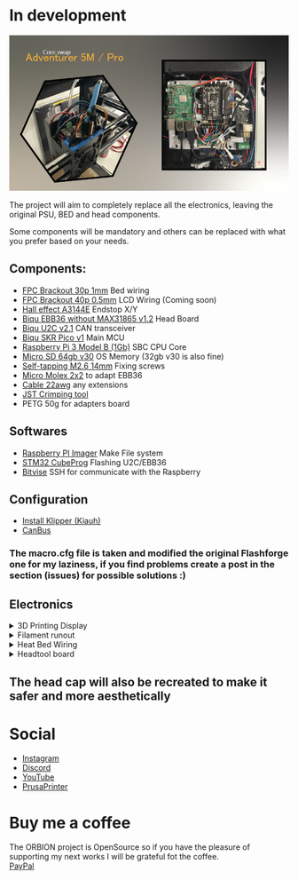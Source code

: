 # In development

![](IMG/main.png)

The project will aim to completely replace all the electronics, leaving the original PSU, BED and head components.
 
 Some components will be mandatory and others can be replaced with what you prefer based on your needs.

## Components:

-  [FPC Brackout 30p 1mm](https://s.click.aliexpress.com/e/_oCeUnud) Bed wiring
-  [FPC Brackout 40p 0.5mm](https://s.click.aliexpress.com/e/_oB8gCY1) LCD Wiring (Coming soon)
-  [Hall effect A3144E](https://s.click.aliexpress.com/e/_oCG6PCH) Endstop X/Y
-  [Biqu EBB36 without MAX31865 v1.2](https://s.click.aliexpress.com/e/_oo8DyPB) Head Board
-  [Biqu U2C v2.1](https://s.click.aliexpress.com/e/_oo8DyPB) CAN transceiver
-  [Biqu SKR Pico v1](https://s.click.aliexpress.com/e/_omrGoLB) Main MCU
-  [Raspberry Pi 3 Model B (1Gb)](https://s.click.aliexpress.com/e/_olvGKEN) SBC CPU Core
-  [Micro SD 64gb v30](https://s.click.aliexpress.com/e/_ooCZ32p) OS Memory (32gb v30 is also fine)
-  [Self-tapping M2.6 14mm](https://s.click.aliexpress.com/e/_oBh7XHr) Fixing screws
-  [Micro Molex 2x2](https://s.click.aliexpress.com/e/_olB1evL) to adapt EBB36
-  [Cable 22awg](https://s.click.aliexpress.com/e/_oD4gPCd) any extensions
-  [JST Crimping tool](https://s.click.aliexpress.com/e/_op3xPZP)
-  PETG 50g for adapters board


## Softwares
- [Raspberry PI Imager](https://www.raspberrypi.com/software/) Make File system
- [STM32 CubeProg](https://www.st.com/en/development-tools/stm32cubeprog.html) Flashing U2C/EBB36
- [Bitvise](https://bitvise.com/download-area) SSH for communicate with the Raspberry

## Configuration

- [Install Klipper (Kiauh)](https://github.com/dw-0/kiauh)
- [CanBus](https://github.com/FaqT0tum/FlashForge_A5M_raspberry/blob/main/CanBus/canbus.md)

### The macro.cfg file is taken and modified the original Flashforge one for my laziness, if you find problems create a post in the section (issues) for possible solutions :)

## Electronics

<details>
<summary>3D Printing Display</summary>


![](IMG/sbc_adapt.png)
![](IMG/ebb36_adapt.png)

</details>


<details>
<summary>Filament runout</summary>


![](IMG/fil_sens_ph.jpg)

</details>



<details>
<summary>Heat Bed Wiring</summary>


Connection diagram to reuse the original FFC and adapt it to the new MCU with a FPC Breakout 30p (1mm)

![](IMG/breakout_bed.png)
![](IMG/breakout_ph.jpg)

### Pins 23 to 28 are used for Load cell

### UPDATE: I was able to use the load cell system as a probe but without all the cell auto-calibration system without rebooting the board.
very simply, just connect the cables like this:

| FPC  | MCU |  
|:---:| :---:  |
| GND   | GND | 
| VCC   | 5V | 
| IO-1   | endstop pin | 

In my setup I connected everything to the JST x-stop of the SKR Pico using the reverse gpio4 pin (!)

```bash
    [probe]
    pin: !gpio4
    z_offset: -0.25
    speed: 2
    lift_speed: 5
    samples: 1
```

### Pins 23 to 28 are used for Load cell

in the diagram below are shown the flashforge elettronics between Load_cell board --> FPC --> Main board. 
For future developments

| STC8G  | FPC | N32G455 | 
|:---:| :---:  | :---: | 
| 1   | IO-2   | PB3   | 
| 3   | IO-1   | PB4   |  
| 5   | M3-TX  | PC12  | 
| 6   | M3-RX  | PD2   |  


</details>

<details>
<summary>Headtool board</summary>


For the assembly of the Head board requires a modification to the original Micro molex 2x2 90deg connector of the ebb36 with a straight one. 
otherwise it will hit the back of the printer

![](IMG/head_comp_ph.jpg)
![](IMG/micromolex.jpg)
![](IMG/head_ph.jpg)
![](IMG/endstop_wiring.png)

</details>


## The head cap will also be recreated to make it safer and more aesthetically 

# Social

- [Instagram](https://www.instagram.com/faq_t0tum/)
- [Discord](https://discord.gg/tgut7grRTV)
- [YouTube](https://www.youtube.com/channel/UCHJ_528ZI0BcSU-QA8kIJlg)
- [PrusaPrinter](https://www.prusaprinters.org/social/218145-faqtotum/about)

# Buy me a coffee

The ORBION project is OpenSource so if you have the pleasure of supporting my next works I will be grateful fot the coffee.  
[PayPal](https://www.paypal.me/MattiaRusso308?locale.x=it_IT)
